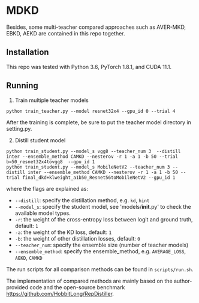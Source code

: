 
 # MDKD

Besides, some multi-teacher compared approaches such as AVER-MKD, EBKD, AEKD are contained in this repo together.

## Installation
This repo was tested with Python 3.6, PyTorch 1.8.1, and CUDA 11.1.

## Running
1. Train multiple teacher models
``` shell
python train_teacher.py --model resnet32x4 --gpu_id 0 --trial 4
```
After the training is complete, be sure to put the teacher model directory in setting.py.

2. Distill student model
``` shell
python train_student.py --model_s vgg8 --teacher_num 3  --distill inter --ensemble_method CAMKD --nesterov -r 1 -a 1 -b 50 --trial b=50_resnet32x4tovgg8  --gpu_id 1
python train_student.py --model_s MobileNetV2 --teacher_num 3 --distill inter --ensemble_method CAMKD --nesterov -r 1 -a 1 -b 50 --trial final_dkd+klweight_a1b50_Resnet56toMobileNetV2 --gpu_id 1
```
where the flags are explained as:
* `--distill`: specify the distillation method, e.g. `kd`, `hint`
* `--model_s`: specify the student model, see 'models/__init__.py' to check the available model types.
* `-r`: the weight of the cross-entropy loss between logit and ground truth, default: `1`
* `-a`: the weight of the KD loss, default: `1`
* `-b`: the weight of other distillation losses, default: `0`
* `--teacher_num`: specify the ensemble size (number of teacher models)
* `--ensemble_method`: specify the ensemble_method, e.g. `AVERAGE_LOSS`, `AEKD`, `CAMKD`
  
The run scripts for all comparison methods can be found in `scripts/run.sh`.


The implementation of compared methods are mainly based on the author-provided code and the open-source benchmark https://github.com/HobbitLong/RepDistiller. 
